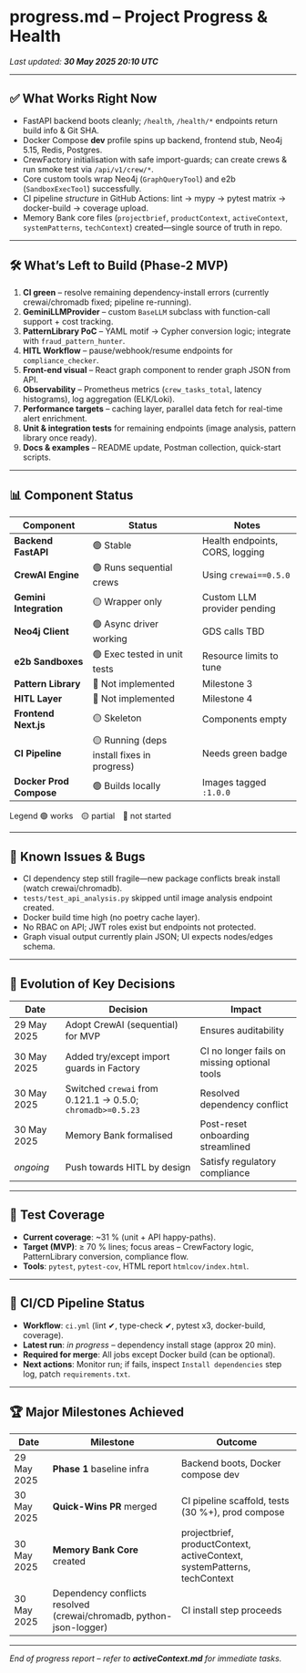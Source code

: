 # progress.md – Project Progress & Health  
_Last updated: **30 May 2025 20:10 UTC**_

---

## ✅ What Works Right Now
* FastAPI backend boots cleanly; `/health`, `/health/*` endpoints return build info & Git SHA.  
* Docker Compose **dev** profile spins up backend, frontend stub, Neo4j 5.15, Redis, Postgres.  
* CrewFactory initialisation with safe import-guards; can create crews & run smoke test via `/api/v1/crew/*`.  
* Core custom tools wrap Neo4j (`GraphQueryTool`) and e2b (`SandboxExecTool`) successfully.  
* CI pipeline _structure_ in GitHub Actions: lint → mypy → pytest matrix → docker-build → coverage upload.  
* Memory Bank core files (`projectbrief`, `productContext`, `activeContext`, `systemPatterns`, `techContext`) created—single source of truth in repo.

---

## 🛠️ What’s Left to Build (Phase-2 MVP)
1. **CI green** – resolve remaining dependency-install errors (currently crewai/chromadb fixed; pipeline re-running).  
2. **GeminiLLMProvider** – custom `BaseLLM` subclass with function-call support + cost tracking.  
3. **PatternLibrary PoC** – YAML motif → Cypher conversion logic; integrate with `fraud_pattern_hunter`.  
4. **HITL Workflow** – pause/webhook/resume endpoints for `compliance_checker`.  
5. **Front-end visual** – React graph component to render graph JSON from API.  
6. **Observability** – Prometheus metrics (`crew_tasks_total`, latency histograms), log aggregation (ELK/Loki).  
7. **Performance targets** – caching layer, parallel data fetch for real-time alert enrichment.  
8. **Unit & integration tests** for remaining endpoints (image analysis, pattern library once ready).  
9. **Docs & examples** – README update, Postman collection, quick-start scripts.

---

## 📊 Component Status

| Component | Status | Notes |
|-----------|--------|-------|
| **Backend FastAPI** | 🟢 Stable | Health endpoints, CORS, logging |
| **CrewAI Engine** | 🟢 Runs sequential crews | Using `crewai==0.5.0` |
| **Gemini Integration** | 🟡 Wrapper only | Custom LLM provider pending |
| **Neo4j Client** | 🟢 Async driver working | GDS calls TBD |
| **e2b Sandboxes** | 🟢 Exec tested in unit tests | Resource limits to tune |
| **Pattern Library** | 🔴 Not implemented | Milestone 3 |
| **HITL Layer** | 🔴 Not implemented | Milestone 4 |
| **Frontend Next.js** | 🟡 Skeleton | Components empty |
| **CI Pipeline** | 🟡 Running (deps install fixes in progress) | Needs green badge |
| **Docker Prod Compose** | 🟢 Builds locally | Images tagged `:1.0.0` |

Legend  🟢 works 🟡 partial 🔴 not started

---

## 🐞 Known Issues & Bugs
* CI dependency step still fragile—new package conflicts break install (watch crewai/chromadb).  
* `tests/test_api_analysis.py` skipped until image analysis endpoint created.  
* Docker build time high (no poetry cache layer).  
* No RBAC on API; JWT roles exist but endpoints not protected.  
* Graph visual output currently plain JSON; UI expects nodes/edges schema.

---

## 🔄 Evolution of Key Decisions
| Date | Decision | Impact |
|------|----------|--------|
| 29 May 2025 | Adopt CrewAI (sequential) for MVP | Ensures auditability |
| 30 May 2025 | Added try/except import guards in Factory | CI no longer fails on missing optional tools |
| 30 May 2025 | Switched `crewai` from 0.121.1 → 0.5.0; `chromadb>=0.5.23` | Resolved dependency conflict |
| 30 May 2025 | Memory Bank formalised | Post-reset onboarding streamlined |
| _ongoing_ | Push towards HITL by design | Satisfy regulatory compliance |

---

## 🧪 Test Coverage
* **Current coverage**: ~31 % (unit + API happy-paths).  
* **Target (MVP)**: ≥ 70 % lines; focus areas – CrewFactory logic, PatternLibrary conversion, compliance flow.  
* **Tools**: `pytest`, `pytest-cov`, HTML report `htmlcov/index.html`.

---

## 🚦 CI/CD Pipeline Status
* **Workflow**: `ci.yml` (lint ✔, type-check ✔, pytest x3, docker-build, coverage).  
* **Latest run**: _in progress_ – dependency install stage (approx 20 min).  
* **Required for merge**: All jobs except Docker build (can be optional).  
* **Next actions**: Monitor run; if fails, inspect `Install dependencies` step log, patch `requirements.txt`.

---

## 🏆 Major Milestones Achieved
| Date | Milestone | Outcome |
|------|-----------|---------|
| 29 May 2025 | **Phase 1** baseline infra | Backend boots, Docker compose dev |
| 30 May 2025 | **Quick-Wins PR** merged | CI pipeline scaffold, tests (30 %+), prod compose |
| 30 May 2025 | **Memory Bank Core** created | projectbrief, productContext, activeContext, systemPatterns, techContext |
| 30 May 2025 | Dependency conflicts resolved (crewai/chromadb, python-json-logger) | CI install step proceeds |

---

*End of progress report – refer to **activeContext.md** for immediate tasks.*  

